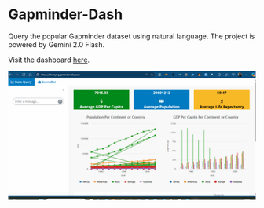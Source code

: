 # **Gapminder-Dash**

Query the popular Gapminder dataset using natural language. The project is powered by Gemini 2.0 Flash. 

Visit the dashboard [here](https://ifeanyi-gapminder.hf.space/).

![Dashboard](Gapminder-Dash.gif)
